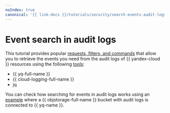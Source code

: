 ```yaml
---
noIndex: true
canonical: '{{ link-docs }}/tutorials/security/search-events-audit-logs'
---
```


# Event search in audit logs

This tutorial provides popular [requests, filters, and commands](examples.md) that allow you to retrieve the events you need from the audit logs of {{ yandex-cloud }} resources using the following [tools](tools.md):

* {{ yq-full-name }}
* {{ cloud-logging-full-name }}
* jq

You can check how searching for events in audit logs works using an [example](query.md) where a {{ objstorage-full-name }} bucket with audit logs is connected to {{ yq-name }}.
